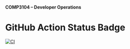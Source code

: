 #### COMP3104 – Developer Operations



# GitHub Action Status Badge
[![CI](https://github.com/SaKsHaTGaRg/COMP3104/actions/workflows/ci.yml/badge.svg)](https://github.com/SaKsHaTGaRg/COMP3104/actions/workflows/ci.yml)